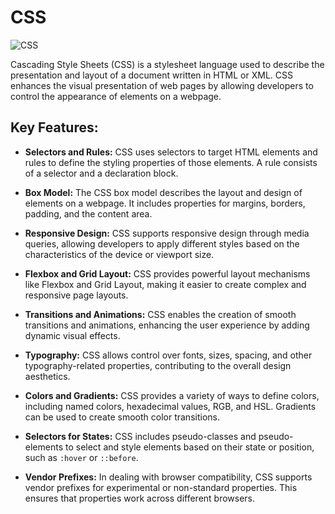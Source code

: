 # CSS

![CSS](https://borjaarandavaquero.com/wp-content/uploads/2021/07/que-es-css.jpg)

Cascading Style Sheets (CSS) is a stylesheet language used to describe the presentation and layout of a document written in HTML or XML. CSS enhances the visual presentation of web pages by allowing developers to control the appearance of elements on a webpage.

## Key Features:

- **Selectors and Rules:** CSS uses selectors to target HTML elements and rules to define the styling properties of those elements. A rule consists of a selector and a declaration block.

- **Box Model:** The CSS box model describes the layout and design of elements on a webpage. It includes properties for margins, borders, padding, and the content area.

- **Responsive Design:** CSS supports responsive design through media queries, allowing developers to apply different styles based on the characteristics of the device or viewport size.

- **Flexbox and Grid Layout:** CSS provides powerful layout mechanisms like Flexbox and Grid Layout, making it easier to create complex and responsive page layouts.

- **Transitions and Animations:** CSS enables the creation of smooth transitions and animations, enhancing the user experience by adding dynamic visual effects.

- **Typography:** CSS allows control over fonts, sizes, spacing, and other typography-related properties, contributing to the overall design aesthetics.

- **Colors and Gradients:** CSS provides a variety of ways to define colors, including named colors, hexadecimal values, RGB, and HSL. Gradients can be used to create smooth color transitions.

- **Selectors for States:** CSS includes pseudo-classes and pseudo-elements to select and style elements based on their state or position, such as `:hover` or `::before`.

- **Vendor Prefixes:** In dealing with browser compatibility, CSS supports vendor prefixes for experimental or non-standard properties. This ensures that properties work across different browsers.